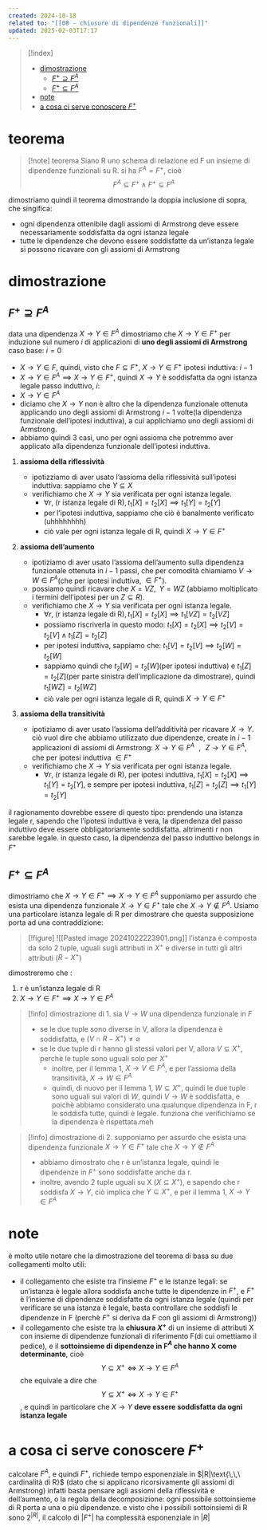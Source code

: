 ```yaml
---
created: 2024-10-18
related to: "[[08 - chiusure di dipendenze funzionali]]"
updated: 2025-02-03T17:17
---
```

>[!index]
>
>- [dimostrazione](#dimostrazione)
>	- [$F^+ \supseteq F^A$](#$F%5E+%20%5Csupseteq%20F%5EA$)
>	- [$F^+ \subseteq F^A$](#$F%5E+%20%5Csubseteq%20F%5EA$)
>- [note](#note)
>- [a cosa ci serve conoscere $F^+$](#a%20cosa%20ci%20serve%20conoscere%20$F%5E+$)
# teorema
>[!note] teorema
Siano R uno schema di relazione ed F un insieme di dipendenze funzionali su R. si ha $F^A = F^+$, cioè
$$F^A \subseteq F^+ \land F^+ \subseteq F^A$$

dimostriamo quindi il teorema dimostrando la doppia inclusione di sopra, che singifica:
- ogni dipendenza ottenibile dagli assiomi di Armstrong deve essere necessariamente soddisfatta da ogni istanza legale
- tutte le dipendenze che devono essere soddisfatte da un’istanza legale si possono ricavare con gli assiomi di Armstrong
# dimostrazione
## $F^+ \supseteq F^A$
data una dipendenza $X \to Y \in F^A$ dimostriamo che $X \to Y \in F^+$ per induzione sul numero $i$ di applicazioni di **uno degli assiomi di Armstrong**
caso base: $i=0$ 
- $X \to Y \in F$, quindi, visto che $F \subseteq F^+$, $X \to Y \in F^+$
ipotesi induttiva: $i-1$
- $X \to Y \in F^A \implies X \to Y \in F^+$, quindi $X \to Y$ è soddisfatta da ogni istanza legale
passo induttivo, $i$:
- $X \to Y \in F^A$
- diciamo che $X \to Y$ non è altro che la dipendenza funzionale ottenuta applicando uno degli assiomi di Armstrong $i-1$ volte(la dipendenza funzionale dell’ipotesi induttiva), a cui applichiamo uno degli assiomi di Armstrong.
- abbiamo quindi 3 casi, uno per ogni assioma che potremmo aver applicato alla dipendenza funzionale dell’ipotesi induttiva.

1. **assioma della riflessività**
	- ipotizziamo di aver usato l’assioma della riflessività sull’ipotesi induttiva: sappiamo che $Y \subseteq X$ 
	- verifichiamo che $X \to Y$ sia verificata per ogni istanza legale.
		- $\forall r \text{, (r istanza legale di R)}, t_{1}[X]=t_{2}[X] \implies t_{1}[Y]=t_{2}[Y]$
		- per l’ipotesi induttiva, sappiamo che ciò è banalmente verificato (uhhhhhhhh)
		- ciò vale per ogni istanza legale di R, quindi $X \to Y \in F^+$
		
2. **assioma dell’aumento**
	- ipotiziamo di aver usato l’assioma dell’aumento sulla dipendenza funzionale ottenuta in $i-1$ passi, che per comodità chiamiamo $V \to W \in F^A$(che per ipotesi induttiva, $\in F^+$). 
	- possiamo quindi ricavare che $X = VZ , \,\,\, Y=WZ$ (abbiamo moltiplicato i termini dell’ipotesi per un $Z \subseteq R$).
	- verifichiamo che $X \to Y$ sia verificata per ogni istanza legale.
		- $\forall r \text{, (r istanza legale di R)}, t_{1}[X]=t_{2}[X] \implies t_{1}[VZ]=t_{2}[VZ]$
		- possiamo riscriverla in questo modo: $t_{1}[X]=t_{2}[X] \implies t_{2}[V]=t_{2}[V] \land t_{1}[Z]=t_{2}[Z]$
		- per ipotesi induttiva, sappiamo che: $t_{1}[V]=t_{2}[V] \implies t_{2}[W]=t_{2}[W]$
		- sappiamo quindi che $t_{2}[W]=t_{2}[W]$(per ipotesi induttiva) e $t_{1}[Z]=t_{2}[Z]$(per parte sinistra dell’implicazione da dimostrare), quindi $t_{1}[WZ]=t_{2}[WZ]$
		- ciò vale per ogni istanza legale di R, quindi $X \to Y \in F^+$
3. **assioma della transitività**
	- ipotiziamo di aver usato l’assioma dell’additività per ricavare $X \to Y$. ciò vuol dire che abbiamo utilizzato due dipendenze, create in $i-1$ applicazioni di assiomi di Armstrong: $X \to Y \in F^A \,\,\ ,\,\,\,\,Z \to Y \in F^A$, che per ipotesi induttiva $\in F^+$
	- verifichiamo che $X \to Y$ sia verificata per ogni istanza legale.
		- $\forall r \text{, (r istanza legale di R)}$,  per ipotesi induttiva, $t_{1}[X]=t_{2}[X] \implies t_{1}[Y]=t_{2}[Y]$, e sempre per ipotesi induttiva, $t_{1}[Z]=t_{2}[Z] \implies t_{1}[Y]=t_{2}[Y]$

il ragionamento dovrebbe essere di questo tipo: prendendo una istanza legale r, sapendo che l’ipotesi induttiva è vera, la dipendenza del passo induttivo deve essere obbligatoriamente soddisfatta. altrimenti r non sarebbe legale. in questo caso, la dipendenza del passo induttivo belongs in $F^+$
## $F^+ \subseteq F^A$
dimostriamo che $X \to Y \in F^+ \implies X \to Y \in F^A$
supponiamo per assurdo che esista una dipendenza funzionale $X \to Y \in F^+$ tale che $X \to Y \notin F^A$. Usiamo una particolare istanza legale di R per dimostrare che questa supposizione porta ad una contraddizione:
>[!figure] ![[Pasted image 20241022223901.png]]
l’istanza è composta da solo 2 tuple, uguali sugli attributi in $X^+$ e diverse in tutti gli altri attributi ($R-X^+$)

dimostreremo che :
1. r è un’istanza legale di R
2. $X \to Y \in F^+ \implies X \to Y \in F^A$

>[!info] dimostrazione di 1.
>sia $V \to W$ una dipendenza funzionale in $F$
>- se le due tuple sono diverse in V, allora la dipendenza è soddisfatta, e $(V \cap R-X^+) \neq \varnothing$
>- se le due tuple di r hanno gli stessi valori per V, allora $V \subseteq X^+$, perchè le tuple sono uguali solo per $X^+$
>	- inoltre, per il lemma 1, $X \to V \in F^A$, e per l’assioma della transitività, $X \to W \in F^A$
>	- quindi, di nuovo per il lemma 1, $W \subseteq X^+$, quindi le due tuple sono uguali sui valori di $W$, quindi $V \to W$ è soddisfatta, e poichè abbiamo considerato una qualunque dipendenza in F, r le soddisfa tutte, quindi è legale.
funziona che verifichiamo se la dipendenza è rispettata.meh

>[!info] dimostrazione di 2.
supponiamo per assurdo che esista una dipendenza funzionale $X \to Y \in F^+$ tale che $X \to Y \notin F^A$
>- abbiamo dimostrato che r è un’istanza legale, quindi le dipendenze in $F^+$ sono soddisfatte anche da r.
>- inoltre, avendo 2 tuple uguali su X ($X \subseteq X^+$), e sapendo che r soddisfa $X \to Y$, ciò implica che $Y \subseteq X^+$, e per il lemma 1, $X \to Y \in F^A$

# note 
è molto utile notare che la dimostrazione del teorema di basa su due collegamenti molto utili:
- il collegamento che esiste tra l’insieme $F^+$ e le istanze legali: se un’istanza è legale allora soddisfa anche tutte le dipendenze in $F^+$, e $F^+$ è l’insieme di dipendenze soddisfatte da ogni istanza legale (quindi per verificare se una istanza è legale, basta controllare che soddisfi le dipendenze in F (perchè $F^+$ si deriva da F con gli assiomi di Armstrong))
- il collegamento che esiste tra la **chiusura $X^+$** di un insieme di attributi X con insieme di dipendenze funzionali di riferimento F(di cui omettiamo il pedice), e il **sottoinsieme di dipendenze in F$^A$ che hanno X come determinante**, cioè 
 $$ Y \subseteq X^+ \iff X \to Y \in F^A$$
che equivale a dire che 
$$Y \subseteq X^+ \iff X \to Y \in F^+$$, e quindi in particolare che $X \to Y$ **deve essere soddisfatta da ogni istanza legale**
# a cosa ci serve conoscere $F^+$
calcolare $F^A$, e quindi $F^+$, richiede tempo esponenziale  in $|R|\text{\,\,\ cardinalità di R}$ (dato che si applicano ricorsivamente gli assiomi di Armstrong)
infatti basta pensare agli assiomi della riflessività e dell’aumento, o la regola della decomposizione: ogni possibile sottoinsieme di R porta a una o più dipendenze. e visto che i possibili sottoinsiemi di R sono $2^{|R|}$, il calcolo di $|F^+|$ ha complessità esponenziale in $|R|$